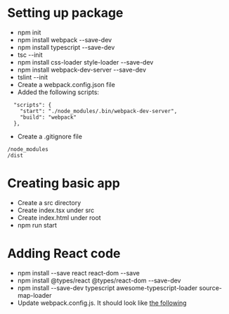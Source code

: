 # Setting up package
-  npm init
-  npm install webpack --save-dev
-  npm install typescript --save-dev
-  tsc --init
-  npm install css-loader style-loader --save-dev 
-  npm install webpack-dev-server --save-dev
-  tslint --init
-  Create a webpack.config.json file
-  Added the following scripts:
```
  "scripts": {
    "start": "./node_modules/.bin/webpack-dev-server",
    "build": "webpack"
  },
  ```

- Create a .gitignore file
```
/node_modules
/dist
```

# Creating basic app
- Create a src directory
- Create index.tsx under src
- Create index.html under root
- npm run start

# Adding React code
- npm install --save react react-dom --save
- npm install  @types/react @types/react-dom --save-dev
- npm install --save-dev typescript awesome-typescript-loader source-map-loader
- Update webpack.config.js. It should look like [the following](https://www.typescriptlang.org/docs/handbook/react-&-webpack.html)
